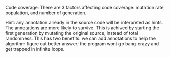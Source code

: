 Code coverage: There are 3 factors affecting code coverage: mutation rate, 
population, and number of generation. 

Hint: any annotation already in the source code will be interpreted as hints. 
The annotations are more likely to survive. This is achived by starting the 
first generation by mutating the original source, instead of total randomness. 
This has two benefits: we can add annotations to help the algorithm figure 
out better answer; 
the program wont go bang-crazy and get trapped in infinite loops. 


